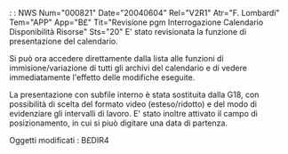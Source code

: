  :  : NWS Num="000821" Date="20040604" Rel="V2R1" Atr="F. Lombardi" Tem="APP" App="B£" Tit="Revisione pgm Interrogazione Calendario Disponibilità Risorse" Sts="20"
E' stato revisionata la funzione di presentazione del calendario.

Si può ora accedere direttamente dalla lista alle funzioni di immisione/variazione di tutti gli archivi del calendario e di vedere immediatamente l'effetto delle modifiche eseguite.

La presentazione con subfile interno è stata sostituita dalla G18, con possibilità di scelta del formato video (esteso/ridotto) e del modo di evidenziare gli intervalli di lavoro. E' stato inoltre attivato il campo di posizionamento, in cui si piuò digitare una data di partenza.

Oggetti modificati : 
B£DIR4
